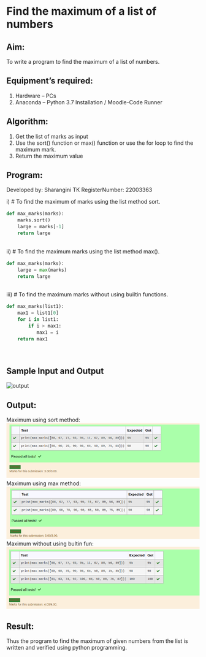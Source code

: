 # Find the maximum of a list of numbers
## Aim:
To write a program to find the maximum of a list of numbers.
## Equipment’s required:
1.	Hardware – PCs
2.	Anaconda – Python 3.7 Installation / Moodle-Code Runner
## Algorithm:
1.	Get the list of marks as input
2.	Use the sort() function or max() function or use the for loop to find the maximum mark.
3.	Return the maximum value
## Program:
Developed by: Sharangini TK
RegisterNumber: 22003363

i)	# To find the maximum of marks using the list method sort.
```Python
def max_marks(marks):
    marks.sort()
    large = marks[-1]
    return large
    


```

ii)	# To find the maximum marks using the list method max().
```Python
def max_marks(marks):
    large = max(marks)
    return large



```

iii) # To find the maximum marks without using builtin functions.
```Python
def max_marks(list1):
    max1 = list1[0]
    for i in list1:
        if i > max1:
           max1 = i 
    return max1
    
        


```
## Sample Input and Output
![output](./img/max_marks1.jpg) 

## Output:
Maximum using sort method:
![output](/sort%20method.png)
Maximum using max method:
![output](/max.png)
Maximum without using bultin fun:
![output](/without%20using%20bultin%20fun%20.png)
## Result:
Thus the program to find the maximum of given numbers from the list is written and verified using python programming.
